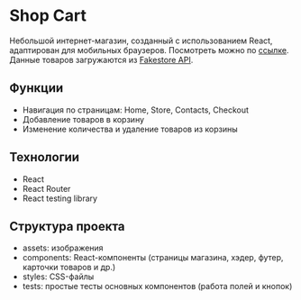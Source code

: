 # Shop Cart

Небольшой интернет-магазин, созданный с использованием React, адаптирован для мобильных браузеров. Посмотреть можно по [ссылке](https://incomparable-crumble-6fd62b.netlify.app/).
Данные товаров загружаются из [Fakestore API](fakestoreapi.com).

## Функции

- Навигация по страницам: Home, Store, Contacts, Checkout
- Добавление товаров в корзину
- Изменение количества и удаление товаров из корзины

## Технологии

- React
- React Router
- React testing library

## Структура проекта

- assets: изображения
- components: React-компоненты (страницы магазина, хэдер, футер, карточки товаров и др.)
- styles: CSS-файлы
- tests: простые тесты основных компонентов (работа полей и кнопок)


